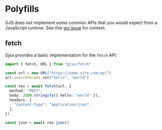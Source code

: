 # Polyfills

GJS does not implement some common APIs that you would expect from a JavaScript
runtime. See this [gjs issue](https://gitlab.gnome.org/GNOME/gjs/-/issues/265)
for context.

## fetch

Gjsx provides a basic implementation for the `fetch` API.

```ts
import { fetch, URL } from "gjsx/fetch"

const url = new URL("https://some-site.com/api")
url.searchParams.set("hello", "world")

const res = await fetch(url, {
  method: "POST",
  body: JSON.stringify({ hello: "world" }),
  headers: {
    "Content-Type": "application/json",
  },
})

const json = await res.json()
```
